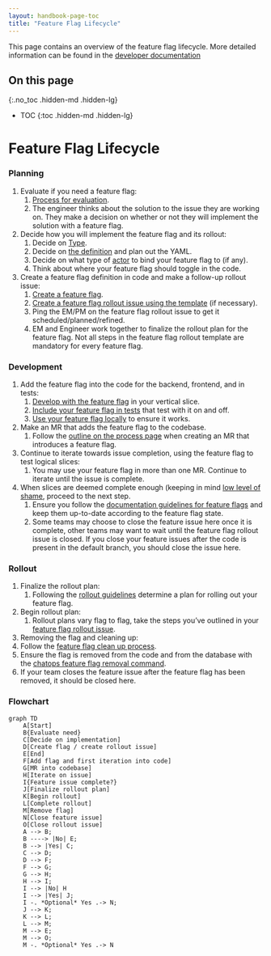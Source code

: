 ```yaml
---
layout: handbook-page-toc
title: "Feature Flag Lifecycle"
---
```


This page contains an overview of the feature flag lifecycle. More detailed information can be found in the [developer documentation](https://docs.gitlab.com/ee/development/feature_flags/process.html)

## On this page
{:.no_toc .hidden-md .hidden-lg}

- TOC
{:toc .hidden-md .hidden-lg}

# Feature Flag Lifecycle

### Planning

1. Evaluate if you need a feature flag:
   1. [Process for evaluation](https://docs.gitlab.com/ee/development/feature_flags/process.html#when-to-use-feature-flags).
   1. The engineer thinks about the solution to the issue they are working on. They make a decision on whether or not they will implement the solution with a feature flag.
1. Decide how you will implement the feature flag and its rollout:
   1. Decide on [Type](https://docs.gitlab.com/ee/development/feature_flags/development.html#types-of-feature-flags).
   1. Decide on [the definition](https://docs.gitlab.com/ee/development/feature_flags/development.html#feature-flag-definition-and-validation) and plan out the YAML.
   1. Decide on what type of [actor](https://docs.gitlab.com/ee/development/feature_flags/development.html#feature-actors) to bind your feature flag to (if any).
   1. Think about where your feature flag should toggle in the code.
1. Create a feature flag definition in code and make a follow-up rollout issue:
   1. [Create a feature flag](https://docs.gitlab.com/ee/development/feature_flags/development.html#create-a-new-feature-flag).
   1. [Create a feature flag rollout issue using the template](https://docs.gitlab.com/ee/development/feature_flags/development.html#development-type) (if necessary).
   1. Ping the EM/PM on the feature flag rollout issue to get it scheduled/planned/refined.
   1. EM and Engineer work together to finalize the rollout plan for the feature flag. Not all steps in the feature flag rollout template are mandatory for every feature flag.

### Development

1. Add the feature flag into the code for the backend, frontend, and in tests:
   1. [Develop with the feature flag](https://docs.gitlab.com/ee/development/feature_flags/development.html#develop-with-a-feature-flag) in your vertical slice.
   1. [Include your feature flag in tests](https://docs.gitlab.com/ee/development/feature_flags/development.html#feature-flags-in-tests) that test with it on and off.
   1. [Use your feature flag locally](https://docs.gitlab.com/ee/development/feature_flags/development.html#enabling-a-feature-flag-locally-in-development) to ensure it works.
1. Make an MR that adds the feature flag to the codebase.
   1. Follow the [outline on the process page](https://docs.gitlab.com/ee/development/feature_flags/process.html#feature-flags-in-gitlab-development) when creating an MR that introduces a feature flag.
1. Continue to iterate towards issue completion, using the feature flag to test logical slices:
   1. You may use your feature flag in more than one MR. Continue to iterate until the issue is complete.
1. When slices are deemed complete enough (keeping in mind [low level of shame](https://about.gitlab.com/handbook/values/#low-level-of-shame), proceed to the next step.
   1. Ensure you follow the [documentation guidelines for feature flags](https://docs.gitlab.com/ee/development/documentation/feature_flags.html) and keep them up-to-date according to the feature flag state.
   1. Some teams may choose to close the feature issue here once it is complete, other teams may want to wait until the feature flag rollout issue is closed. If you close your feature issues after the code is present in the default branch, you should close the issue here.

### Rollout

1. Finalize the rollout plan:
   1. Following the [rollout guidelines](https://docs.gitlab.com/ee/development/feature_flags/controls.html#rolling-out-changes) determine a plan for rolling out your feature flag.
1. Begin rollout plan:
   1. Rollout plans vary flag to flag, take the steps you’ve outlined in your [feature flag rollout issue](https://gitlab.com/gitlab-org/gitlab/-/blob/master/.gitlab/issue_templates/Feature%20Flag%20Roll%20Out.md).
11. Removing the flag and cleaning up:
   1. Follow the [feature flag clean up process](https://docs.gitlab.com/ee/development/feature_flags/controls.html#cleaning-up).
   1. Ensure the flag is removed from the code and from the database with the [chatops feature flag removal command](https://docs.gitlab.com/ee/development/feature_flags/controls.html#cleanup-chatops).
   1. If your team closes the feature issue after the feature flag has been removed, it should be closed here.

### Flowchart

```mermaid
graph TD
    A[Start]
    B{Evaluate need}
    C[Decide on implementation]
    D[Create flag / create rollout issue]
    E[End]
    F[Add flag and first iteration into code]
    G[MR into codebase]
    H[Iterate on issue]
    I{Feature issue complete?}
    J[Finalize rollout plan]
    K[Begin rollout]
    L[Complete rollout]
    M[Remove flag]
    N[Close feature issue]
    O[Close rollout issue]
    A --> B;
    B ----> |No| E;
    B --> |Yes| C;
    C --> D;
    D --> F;
    F --> G;
    G --> H;
    H --> I;
    I --> |No| H
    I --> |Yes| J;
    I -. *Optional* Yes .-> N;
    J --> K;
    K --> L;
    L --> M;
    M --> E;
    M --> O;
    M -. *Optional* Yes .-> N
```